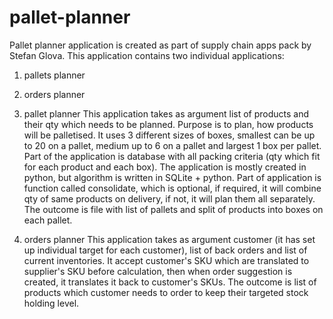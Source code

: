 # pallet-planner

Pallet planner application is created as part of supply chain apps pack by Stefan Glova. This application contains two individual applications:
1. pallets planner
2. orders planner

1. pallet planner
This application takes as argument list of products and their qty which needs to be planned. Purpose is to plan, how products will be palletised. It uses
3 different sizes of boxes, smallest can be up to 20 on a pallet, medium up to 6 on a pallet and largest 1 box per pallet. Part of the application is 
database with all packing criteria (qty which fit for each product and each box). The application is mostly created in python, but algorithm is written in 
SQLite + python. Part of application is function called consolidate, which is optional, if required, it will combine qty of same products on delivery, if 
not, it will plan them all separately. The outcome is file with list of pallets and split of products into boxes on each pallet.

2. orders planner
This application takes as argument customer (it has set up individual target for each customer), list of back orders and list of current inventories. It accept
customer's SKU which are translated to supplier's SKU before calculation, then when order suggestion is created, it translates it back to customer's SKUs.
The outcome is list of products which customer needs to order to keep their targeted stock holding level.
